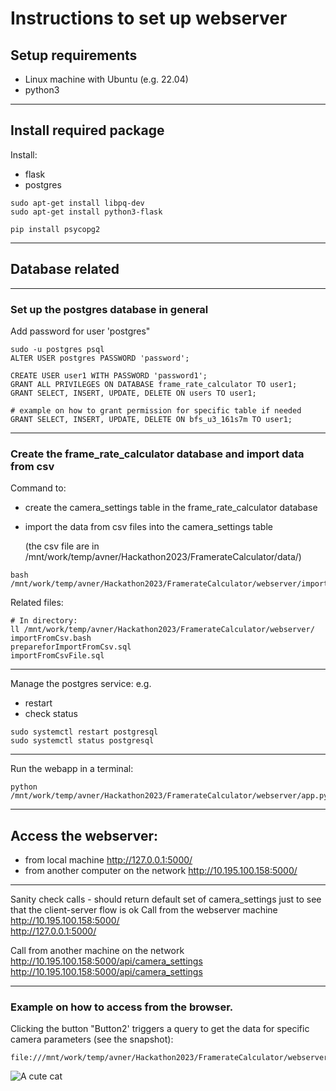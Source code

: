 # Instructions to set up webserver

## Setup requirements

- Linux machine with Ubuntu (e.g. 22.04)
- python3

---

## Install required package

Install:
- flask
- postgres

```
sudo apt-get install libpq-dev
sudo apt-get install python3-flask

pip install psycopg2

```
---

## Database related
---

### Set up the postgres database in general
Add password for user 'postgres"
```
sudo -u postgres psql
ALTER USER postgres PASSWORD 'password';

CREATE USER user1 WITH PASSWORD 'password1';
GRANT ALL PRIVILEGES ON DATABASE frame_rate_calculator TO user1;
GRANT SELECT, INSERT, UPDATE, DELETE ON users TO user1;

# example on how to grant permission for specific table if needed
GRANT SELECT, INSERT, UPDATE, DELETE ON bfs_u3_161s7m TO user1;

```
---

### Create the frame_rate_calculator database and import data from csv

Command to:
- create the camera_settings table in the frame_rate_calculator database
- import the data from csv files into the camera_settings table

  (the csv file are in /mnt/work/temp/avner/Hackathon2023/FramerateCalculator/data/)


```
bash /mnt/work/temp/avner/Hackathon2023/FramerateCalculator/webserver/importFromCsv.bash
```

Related files:
```
# In directory:
ll /mnt/work/temp/avner/Hackathon2023/FramerateCalculator/webserver/
importFromCsv.bash
prepareforImportFromCsv.sql
importFromCsvFile.sql
```

---

Manage the postgres service: e.g.
- restart
- check status
```
sudo systemctl restart postgresql
sudo systemctl status postgresql
```

---

Run the webapp in a terminal:
```
python /mnt/work/temp/avner/Hackathon2023/FramerateCalculator/webserver/app.py
```

---

## Access the webserver:
- from local machine http://127.0.0.1:5000/
- from another computer on the network http://10.195.100.158:5000/


---
Sanity check calls - should return default set of camera_settings just to see that the client-server flow is ok
Call from the webserver machine  
http://10.195.100.158:5000/  
http://127.0.0.1:5000/  

Call from another machine on the network  
http://10.195.100.158:5000/api/camera_settings  
http://10.195.100.158:5000/api/camera_settings  

---
### Example on how to access from the browser.  
Clicking the button "Button2' triggers a query to get the data for specific camera parameters (see the snapshot):
```
file:///mnt/work/temp/avner/Hackathon2023/FramerateCalculator/webserver/example1.html
```


![A cute cat](/mnt/work/temp/avner/Hackathon2023/FramerateCalculator/webserver/triggerQueryFromTheBrowserExample.png)



